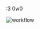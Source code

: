 :3 0w0

![workflow](https://github.com/<UserName>/<RepositoryName>/actions/workflows/main.yml/badge.svg)
